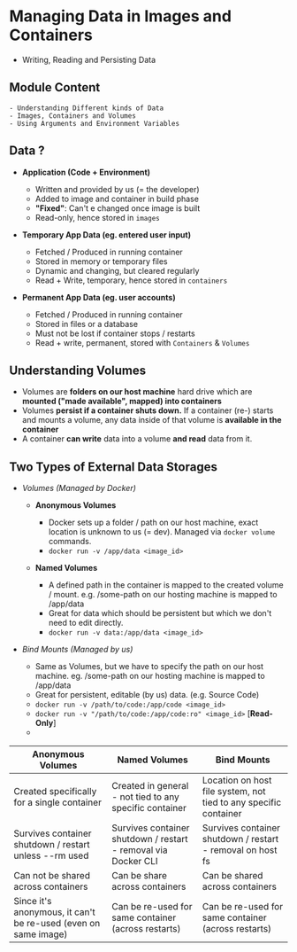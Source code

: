 # Managing Data in Images and Containers

- Writing, Reading and Persisting Data

## Module Content

    - Understanding Different kinds of Data
    - Images, Containers and Volumes
    - Using Arguments and Environment Variables

## Data ?

- **Application (Code + Environment)**

  - Written and provided by us (= the developer)
  - Added to image and container in build phase
  - **"Fixed"**: Can't e changed once image is built
  - Read-only, hence stored in `images`

- **Temporary App Data (eg. entered user input)**

  - Fetched / Produced in running container
  - Stored in memory or temporary files
  - Dynamic and changing, but cleared regularly
  - Read + Write, temporary, hence stored in `containers`

- **Permanent App Data (eg. user accounts)**

  - Fetched / Produced in running container
  - Stored in files or a database
  - Must not be lost if container stops / restarts
  - Read + write, permanent, stored with `Containers` & `Volumes`

## Understanding Volumes

- Volumes are **folders on our host machine** hard drive which are **mounted ("made available", mapped) into containers**
- Volumes **persist if a container shuts down.** If a container (re-) starts and mounts a volume, any data inside of that volume is **available in the container**
- A container **can write** data into a volume **and read** data from it.

## Two Types of External Data Storages

- _Volumes (Managed by Docker)_

  - **Anonymous Volumes**

    - Docker sets up a folder / path on our host machine, exact location is unknown to us (= dev). Managed via `docker volume` commands.
    - `docker run -v /app/data <image_id>`

  - **Named Volumes**
    - A defined path in the container is mapped to the created volume / mount. e.g. /some-path on our hosting machine is mapped to /app/data
    - Great for data which should be persistent but which we don't need to edit directly.
    - `docker run -v data:/app/data <image_id>`

- _Bind Mounts (Managed by us)_
  - Same as Volumes, but we have to specify the path on our host machine. eg. /some-path on our hosting machine is mapped to /app/data
  - Great for persistent, editable (by us) data. (e.g. Source Code)
  - `docker run -v /path/to/code:/app/code <image_id>`
  - `docker run -v "/path/to/code:/app/code:ro" <image_id>` [**Read-Only**]
  -

| Anonymous Volumes                                              | Named Volumes                                                  | Bind Mounts                                                      |
| -------------------------------------------------------------- | -------------------------------------------------------------- | ---------------------------------------------------------------- |
| Created specifically for a single container                    | Created in general - not tied to any specific container        | Location on host file system, not tied to any specific container |
| Survives container shutdown / restart unless --rm used         | Survives container shutdown / restart - removal via Docker CLI | Survives container shutdown / restart - removal on host fs       |
| Can not be shared across containers                            | Can be share across containers                                 | Can be shared across containers                                  |
| Since it's anonymous, it can't be re-used (even on same image) | Can be re-used for same container (across restarts)            | Can be re-used for same container (across restarts)              |
